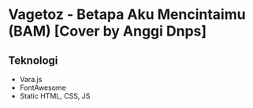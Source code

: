 # Vagetoz - Betapa Aku Mencintaimu (BAM) [Cover by Anggi Dnps]
## Teknologi
- Vara.js
- FontAwesome
- Static HTML, CSS, JS

